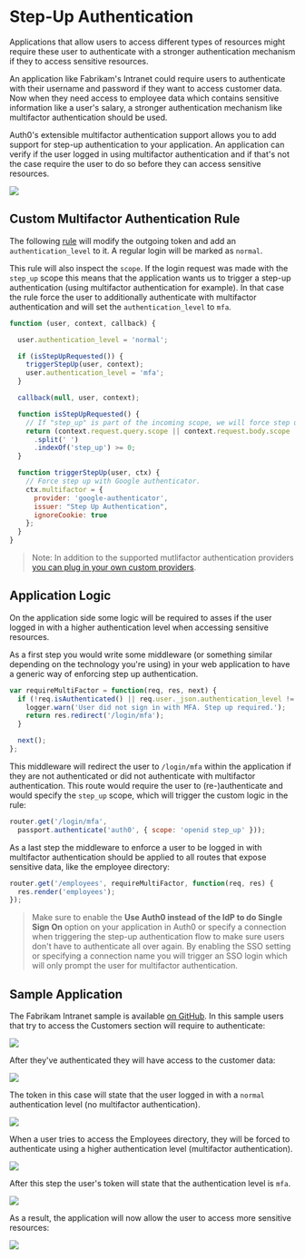 # Step-Up Authentication

Applications that allow users to access different types of resources might require these user to authenticate with a stronger authentication mechanism if they to access sensitive resources.

An application like Fabrikam's Intranet could require users to authenticate with their username and password if they want to access customer data. Now when they need access to employee data which contains sensitive information like a user's salary, a stronger authentication mechanism like multifactor authentication should be used.

Auth0's extensible multifactor authentication support allows you to add support for step-up authentication to your application. An application can verify if the user logged in using multifactor authentication and if that's not the case require the user to do so before they can access sensitive resources.

![](/media/articles/step-up-authentication/flow.png)

## Custom Multifactor Authentication Rule

The following [rule](rules/index) will modify the outgoing token and add an `authentication_level` to it. A regular login will be marked as `normal`.

This rule will also inspect the `scope`. If the login request was made with the `step_up` scope this means that the application wants us to trigger a step-up authentication (using multifactor authentication for example). In that case the rule force the user to additionally authenticate with multifactor authentication and will set the `authentication_level` to `mfa`.

```js
function (user, context, callback) {

  user.authentication_level = 'normal';

  if (isStepUpRequested()) {
    triggerStepUp(user, context);
    user.authentication_level = 'mfa';
  }

  callback(null, user, context);

  function isStepUpRequested() {
    // If "step_up" is part of the incoming scope, we will force step up authn.
    return (context.request.query.scope || context.request.body.scope || '')
      .split(' ')
      .indexOf('step_up') >= 0;
  }

  function triggerStepUp(user, ctx) {
    // Force step up with Google authenticator.
    ctx.multifactor = {
      provider: 'google-authenticator',
      issuer: "Step Up Authentication",
      ignoreCookie: true
    };
  }
}
```

> Note: In addition to the supported mutlifactor authentication providers [you can plug in your own custom providers](https://auth0.com/docs/multifactor-authentication/custom-provider).

## Application Logic

On the application side some logic will be required to asses if the user logged in with a higher authentication level when accessing sensitive resources.

As a first step you would write some middleware (or something similar depending on the technology you're using) in your web application to have a generic way of enforcing step up authentication.

```js
var requireMultiFactor = function(req, res, next) {
  if (!req.isAuthenticated() || req.user._json.authentication_level != 'mfa') {
    logger.warn('User did not sign in with MFA. Step up required.');
    return res.redirect('/login/mfa');
  }

  next();
};
```

This middleware will redirect the user to `/login/mfa` within the application if they are not authenticated or did not authenticate with multifactor authentication. This route would require the user to (re-)authenticate and would specify the `step_up` scope, which will trigger the custom logic in the rule:

```js
router.get('/login/mfa',
  passport.authenticate('auth0', { scope: 'openid step_up' }));
```

As a last step the middleware to enforce a user to be logged in with multifactor authentication should be applied to all routes that expose sensitive data, like the employee directory:

```js
router.get('/employees', requireMultiFactor, function(req, res) {
  res.render('employees');
});
```

> Make sure to enable the **Use Auth0 instead of the IdP to do Single Sign On** option on your application in Auth0 or specify a connection when triggering the step-up authentication flow to make sure users don't have to authenticate all over again. By enabling the SSO setting or specifying a connection name you will trigger an SSO login which will only prompt the user for multifactor authentication.

## Sample Application

The Fabrikam Intranet sample is available [on GitHub](https://github.com/auth0/step-up-authentication-sample). In this sample users that try to access the Customers section will require to authenticate:

![](/media/articles/step-up-authentication/login-page.png)

After they've authenticated they will have access to the customer data:

![](/media/articles/step-up-authentication/customers-page.png)

The token in this case will state that the user logged in with a `normal` authentication level (no multifactor authentication).

![](/media/articles/step-up-authentication/normal-authentication-level.png)

When a user tries to access the Employees directory, they will be forced to authenticate using a higher authentication level (multifactor authentication).

![](/media/articles/step-up-authentication/mfa.png)

After this step the user's token will state that the authentication level is `mfa`.

![](/media/articles/step-up-authentication/mfa-authentication-level.png)

As a result, the application will now allow the user to access more sensitive resources:

![](/media/articles/step-up-authentication/employees-page.png)
